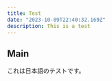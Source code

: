 ```yaml
---
title: Test
date: "2023-10-09T22:40:32.169Z"
description: This is a test
---
```


## Main
これは日本語のテストです。
